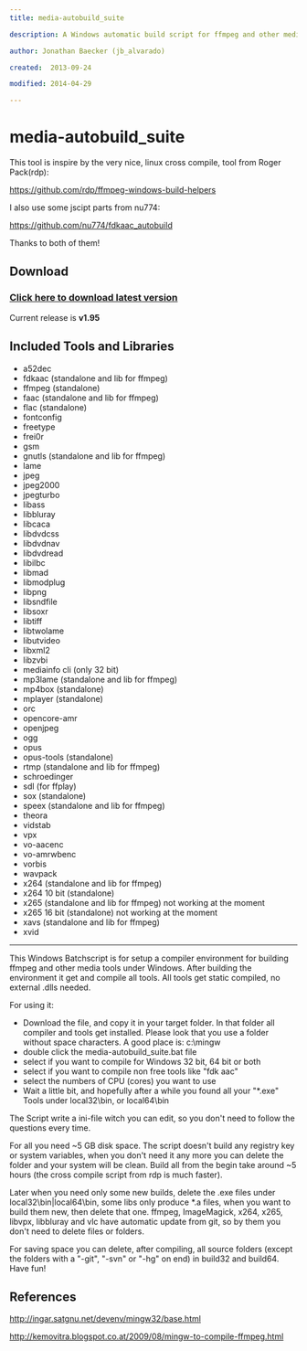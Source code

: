 ```yaml
---
title: media-autobuild_suite

description: A Windows automatic build script for ffmpeg and other media tools

author: Jonathan Baecker (jb_alvarado)

created:  2013-09-24

modified: 2014-04-29

---
```



media-autobuild_suite
=========

This tool is inspire by the very nice, linux cross compile, tool from Roger Pack(rdp):

https://github.com/rdp/ffmpeg-windows-build-helpers

I also use some jscipt parts from nu774:

https://github.com/nu774/fdkaac_autobuild

Thanks to both of them!


Download
--------

### [Click here to download latest version](https://github.com/jb-alvarado/media-autobuild_suite/archive/master.zip)

Current release is **v1.95**


Included Tools and Libraries
--------

 - a52dec
 - fdkaac (standalone and lib for ffmpeg)
 - ffmpeg (standalone)
 - faac (standalone and lib for ffmpeg)
 - flac (standalone)
 - fontconfig
 - freetype
 - frei0r
 - gsm
 - gnutls (standalone and lib for ffmpeg)
 - lame
 - jpeg
 - jpeg2000
 - jpegturbo
 - libass
 - libbluray
 - libcaca
 - libdvdcss
 - libdvdnav
 - libdvdread
 - libilbc
 - libmad
 - libmodplug
 - libpng
 - libsndfile
 - libsoxr
 - libtiff
 - libtwolame
 - libutvideo
 - libxml2
 - libzvbi
 - mediainfo cli (only 32 bit)
 - mp3lame (standalone and lib for ffmpeg)
 - mp4box (standalone)
 - mplayer (standalone)
 - orc
 - opencore-amr
 - openjpeg
 - ogg
 - opus
 - opus-tools (standalone)
 - rtmp (standalone and lib for ffmpeg)
 - schroedinger
 - sdl (for ffplay)
 - sox (standalone)
 - speex (standalone and lib for ffmpeg)
 - theora
 - vidstab
 - vpx
 - vo-aacenc
 - vo-amrwbenc
 - vorbis
 - wavpack
 - x264 (standalone and lib for ffmpeg)
 - x264 10 bit (standalone)
 - x265 (standalone and lib for ffmpeg) not working at the moment
 - x265 16 bit (standalone) not working at the moment
 - xavs (standalone and lib for ffmpeg)
 - xvid


--------


This Windows Batchscript is for setup a compiler environment for building ffmpeg and other media tools under Windows.
After building the environment it get and compile all tools. All tools get static compiled, no external .dlls needed.

For using it:
 - Download the file, and copy it in your target folder. In that folder all compiler and tools get installed. Please look that you use a folder without space characters. A good place is: c:\mingw
 - double click the media-autobuild_suite.bat file 
 - select if you want to compile for Windows 32 bit, 64 bit or both
 - select if you want to compile non free tools like "fdk aac"
 - select the numbers of CPU (cores) you want to use
 - Wait a little bit, and hopefully after a while you found all your "*.exe" Tools under local32\bin, or local64\bin
 
The Script write a ini-file witch you can edit, so you don't need to follow the questions every time.

For all you need ~5 GB disk space.
The script doesn't build any registry key or system variables, when you don't need it any more you can delete the folder and your system will be clean. 
Build all from the begin take around ~5 hours (the cross compile script from rdp is much faster).

Later when you need only some new builds, delete the .exe files under local32\bin|local64\bin, some libs only produce *.a files, when you want to build them new, then delete that one. ffmpeg, ImageMagick, x264, x265, libvpx, libbluray and vlc have automatic update from git, so by them you don't need to delete files or folders. 

For saving space you can delete, after compiling, all source folders (except the folders with a "-git", "-svn" or "-hg" on end) in build32 and build64.
Have fun!


References
--------

http://ingar.satgnu.net/devenv/mingw32/base.html


http://kemovitra.blogspot.co.at/2009/08/mingw-to-compile-ffmpeg.html
